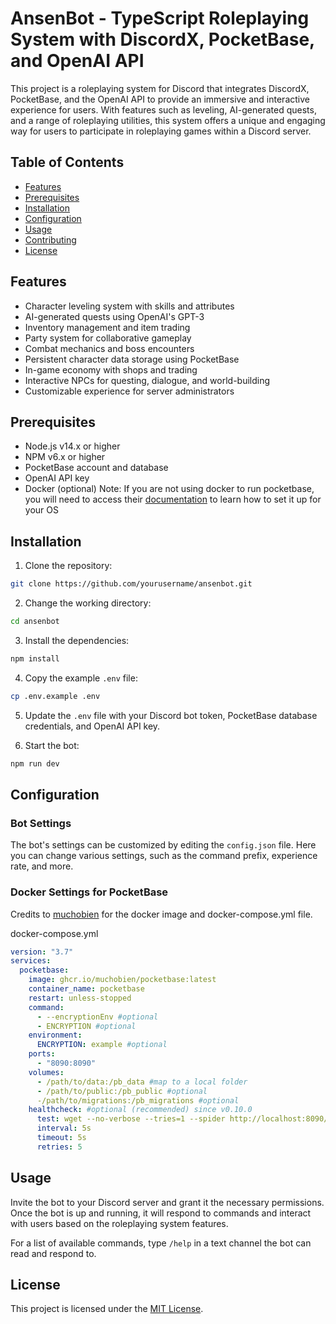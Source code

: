 # AnsenBot - TypeScript Roleplaying System with DiscordX, PocketBase, and OpenAI API

This project is a roleplaying system for Discord that integrates DiscordX, PocketBase, and the OpenAI API to provide an immersive and interactive experience for users. With features such as leveling, AI-generated quests, and a range of roleplaying utilities, this system offers a unique and engaging way for users to participate in roleplaying games within a Discord server.  

## Table of Contents

- [Features](#features)
- [Prerequisites](#prerequisites)
- [Installation](#installation)
- [Configuration](#configuration)
- [Usage](#usage)
- [Contributing](#contributing)
- [License](#license)

## Features

- Character leveling system with skills and attributes
- AI-generated quests using OpenAI's GPT-3
- Inventory management and item trading
- Party system for collaborative gameplay
- Combat mechanics and boss encounters
- Persistent character data storage using PocketBase
- In-game economy with shops and trading
- Interactive NPCs for questing, dialogue, and world-building
- Customizable experience for server administrators

## Prerequisites

- Node.js v14.x or higher
- NPM v6.x or higher
- PocketBase account and database
- OpenAI API key
- Docker (optional) Note: If you are not using docker to run pocketbase, you will need to access their [documentation](https://pocketbase.io/docs) to learn how to set it up for your OS

## Installation

1. Clone the repository:

```bash
git clone https://github.com/yourusername/ansenbot.git
```
2. Change the working directory:

```bash
cd ansenbot
```
3. Install the dependencies:

```bash
npm install
```

4. Copy the example `.env` file:

```bash
cp .env.example .env
```
5. Update the `.env` file with your Discord bot token, PocketBase database credentials, and OpenAI API key.

6. Start the bot:

```bash
npm run dev
```

## Configuration

### Bot Settings

The bot's settings can be customized by editing the `config.json` file. Here you can change various settings, such as the command prefix, experience rate, and more.

### Docker Settings for PocketBase

Credits to [muchobien](https://github.com/muchobien/pocketbase-docker) for the docker image and docker-compose.yml file.

docker-compose.yml

```yml
version: "3.7"
services:
  pocketbase:
    image: ghcr.io/muchobien/pocketbase:latest
    container_name: pocketbase
    restart: unless-stopped
    command:
      - --encryptionEnv #optional
      - ENCRYPTION #optional
    environment:
      ENCRYPTION: example #optional
    ports:
      - "8090:8090"
    volumes:
      - /path/to/data:/pb_data #map to a local folder
      - /path/to/public:/pb_public #optional
      -/path/to/migrations:/pb_migrations #optional
    healthcheck: #optional (recommended) since v0.10.0
      test: wget --no-verbose --tries=1 --spider http://localhost:8090/api/health || exit 1
      interval: 5s
      timeout: 5s
      retries: 5
```

## Usage

Invite the bot to your Discord server and grant it the necessary permissions. Once the bot is up and running, it will respond to commands and interact with users based on the roleplaying system features.

For a list of available commands, type `/help` in a text channel the bot can read and respond to.


## License

This project is licensed under the [MIT License](LICENSE).



